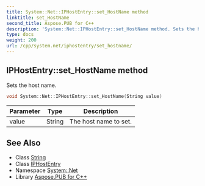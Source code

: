 ```yaml
---
title: System::Net::IPHostEntry::set_HostName method
linktitle: set_HostName
second_title: Aspose.PUB for C++
description: 'System::Net::IPHostEntry::set_HostName method. Sets the host name in C++.'
type: docs
weight: 200
url: /cpp/system.net/iphostentry/set_hostname/
---
```

## IPHostEntry::set_HostName method


Sets the host name.

```cpp
void System::Net::IPHostEntry::set_HostName(String value)
```


| Parameter | Type | Description |
| --- | --- | --- |
| value | String | The host name to set. |

## See Also

* Class [String](../../../system/string/)
* Class [IPHostEntry](../)
* Namespace [System::Net](../../)
* Library [Aspose.PUB for C++](../../../)
